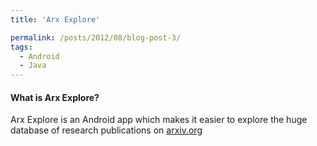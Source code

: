 ```yaml
---
title: 'Arx Explore'

permalink: /posts/2012/08/blog-post-3/
tags:
  - Android
  - Java
---
```


#### What is Arx Explore?

Arx Explore is an Android app which makes it easier to explore the huge database of research publications on [arxiv.org](http://arxiv.org)
